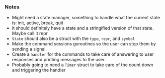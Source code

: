 ### Notes

- Might need a state manager, something to handle what the current state is: init, active, break, quit
- it should definitely have a state and a stringified version of that state. Maybe call it repr
- `State` should also be a struct with the `type`, `repr`, and `symbol`
- Make the command sessions goroutines so the user can stop them by sending a signal.
- Create a `handler` for the commands to take care of answering to user responses and printing messages to the user.
- Probably going to need a `Timer` struct to take care of the count down and triggering the handler
